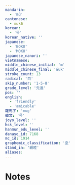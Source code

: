 ```yaml
---
mandarin:
  - 'mù'
cantonese:
  - muk6
korean:
  - '목'
korean_native: ''
japanese:
  - 'BOKU'
  - 'MOKU'
japanese_nanori: ''
vietnamese:
middle_chinese_initial: 'm'
middle_chinese_final: 'ɨuk'
stroke_count: 13
radical: '目'
skip_number: '1-5-8'
grade_level: '先進'
pos: ''
english:
  - 'friendly'
  - 'amicable'
羅馬字: 'mug'
韓文: '묵'
joyo_level: ''
hsk_level: ''
hanmun_edu_level: ''
danayo_id: 7168
mc_id: 1914
graphemic_classification: '坴'
stand_in: '親睦'
aliases:
---
```


# Notes
